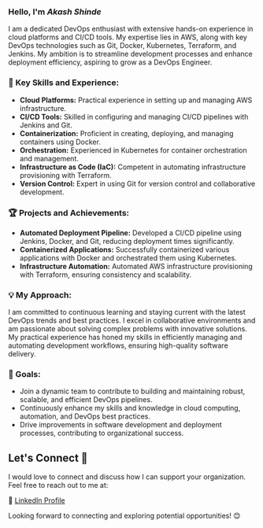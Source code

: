 ### Hello, I'm *Akash Shinde*

I am a dedicated DevOps enthusiast with extensive hands-on experience in cloud platforms and CI/CD tools. My expertise lies in AWS, along with key DevOps technologies such as Git, Docker, Kubernetes, Terraform, and Jenkins. My ambition is to streamline development processes and enhance deployment efficiency, aspiring to grow as a DevOps Engineer.

### 🔑 Key Skills and Experience:

- **Cloud Platforms:** Practical experience in setting up and managing AWS infrastructure.
- **CI/CD Tools:** Skilled in configuring and managing CI/CD pipelines with Jenkins and Git.
- **Containerization:** Proficient in creating, deploying, and managing containers using Docker.
- **Orchestration:** Experienced in Kubernetes for container orchestration and management.
- **Infrastructure as Code (IaC):** Competent in automating infrastructure provisioning with Terraform.
- **Version Control:** Expert in using Git for version control and collaborative development.

### 🏆 Projects and Achievements:

- **Automated Deployment Pipeline:** Developed a CI/CD pipeline using Jenkins, Docker, and Git, reducing deployment times significantly.
- **Containerized Applications:** Successfully containerized various applications with Docker and orchestrated them using Kubernetes.
- **Infrastructure Automation:** Automated AWS infrastructure provisioning with Terraform, ensuring consistency and scalability.

### 💡 My Approach:

I am committed to continuous learning and staying current with the latest DevOps trends and best practices. I excel in collaborative environments and am passionate about solving complex problems with innovative solutions. My practical experience has honed my skills in efficiently managing and automating development workflows, ensuring high-quality software delivery.

### 🎯 Goals:

- Join a dynamic team to contribute to building and maintaining robust, scalable, and efficient DevOps pipelines.
- Continuously enhance my skills and knowledge in cloud computing, automation, and DevOps best practices.
- Drive improvements in software development and deployment processes, contributing to organizational success.

## Let's Connect 🤝

I would love to connect and discuss how I can support your organization. Feel free to reach out to me at:

🔗 [LinkedIn Profile](https://www.linkedin.com/in/shinde-aakash/) 

Looking forward to connecting and exploring potential opportunities! 😊

<!---
aakashshinde09/aakashshinde09 is a ✨ special ✨ repository because its README.md (this file) appears on your GitHub profile.
You can click the Preview link to take a look at your changes.
--->
